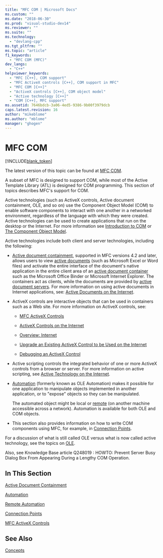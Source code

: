 ```yaml
---
title: "MFC COM | Microsoft Docs"
ms.custom: ""
ms.date: "2018-06-30"
ms.prod: "visual-studio-dev14"
ms.reviewer: ""
ms.suite: ""
ms.technology: 
  - "devlang-cpp"
ms.tgt_pltfrm: ""
ms.topic: "article"
f1_keywords: 
  - "MFC COM (MFC)"
dev_langs: 
  - "C++"
helpviewer_keywords: 
  - "MFC [C++], COM support"
  - "MFC ActiveX controls [C++], COM support in MFC"
  - "MFC COM [C++]"
  - "ActiveX controls [C++], COM object model"
  - "Active technology [C++]"
  - "COM [C++], MFC support"
ms.assetid: 7646bdcb-3a06-4ed5-9386-9b00f3979dcb
caps.latest.revision: 16
author: "mikeblome"
ms.author: "mblome"
manager: "ghogen"
---
```

# MFC COM
[!INCLUDE[blank_token](../includes/blank-token.md)]

The latest version of this topic can be found at [MFC COM](https://docs.microsoft.com/cpp/mfc/mfc-com).  
  
  
A subset of MFC is designed to support COM, while most of the Active Template Library (ATL) is designed for COM programming. This section of topics describes MFC's support for COM.  
  
 Active technologies (such as ActiveX controls, Active document containment, OLE, and so on) use the Component Object Model (COM) to enable software components to interact with one another in a networked environment, regardless of the language with which they were created. Active technologies can be used to create applications that run on the desktop or the Internet. For more information see [Introduction to COM](../atl/introduction-to-com.md) or [The Component Object Model](http://msdn.microsoft.com/library/windows/desktop/ms694363).  
  
 Active technologies include both client and server technologies, including the following:  
  
-   [Active document containment](../mfc/active-document-containment.md), supported in MFC versions 4.2 and later, allows users to view [active documents](../mfc/active-documents.md) (such as Microsoft Excel or Word files) and activate the entire interface of the document's native application in the entire client area of an [active document container](../mfc/active-document-containers.md) such as the Microsoft Office Binder or Microsoft Internet Explorer. The containers act as clients, while the documents are provided by [active document servers](../mfc/active-document-servers.md). For more information on using active documents in Internet applications, see: [Active Documents on the Internet](../mfc/active-documents-on-the-internet.md).  
  
-   ActiveX controls are interactive objects that can be used in containers such as a Web site. For more information on ActiveX controls, see:  
  
    -   [MFC ActiveX Controls](../mfc/mfc-activex-controls.md)  
  
    -   [ActiveX Controls on the Internet](../mfc/activex-controls-on-the-internet.md)  
  
    -   [Overview: Internet](../mfc/mfc-internet-programming-basics.md)  
  
    -   [Upgrade an Existing ActiveX Control to be Used on the Internet](../mfc/upgrading-an-existing-activex-control.md)  
  
    -   [Debugging an ActiveX Control](http://msdn.microsoft.com/library/bbc02cf7-a7e6-44fe-99af-87a43e1d7251)  
  
-   Active scripting controls the integrated behavior of one or more ActiveX controls from a browser or server. For more information on active scripting, see [Active Technology on the Internet](../mfc/active-technology-on-the-internet.md).  
  
-   [Automation](../mfc/automation.md) (formerly known as OLE Automation) makes it possible for one application to manipulate objects implemented in another application, or to "expose" objects so they can be manipulated.  
  
     The automated object might be local or [remote](../mfc/remote-automation.md) (on another machine accessible across a network). Automation is available for both OLE and COM objects.  
  
-   This section also provides information on how to write COM components using MFC, for example, in [Connection Points](../mfc/connection-points.md).  
  
 For a discussion of what is still called OLE versus what is now called active technology, see the topics on [OLE](../mfc/ole-in-mfc.md).  
  
 Also, see Knowledge Base article Q248019 : HOWTO: Prevent Server Busy Dialog Box From Appearing During a Lengthy COM Operation.  
  
## In This Section  
 [Active Document Containment](../mfc/active-document-containment.md)  
  
 [Automation](../mfc/automation.md)  
  
 [Remote Automation](../mfc/remote-automation.md)  
  
 [Connection Points](../mfc/connection-points.md)  
  
 [MFC ActiveX Controls](../mfc/mfc-activex-controls.md)  
  
## See Also  
 [Concepts](../mfc/mfc-concepts.md)





